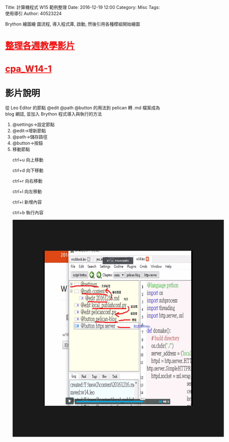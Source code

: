 Title: 計算機程式 W15 範例整理
Date: 2016-12-19 12:00
Category: Misc
Tags: 使用導引
Author: 40523224

Brython 繪圖繪
圖流程, 導入程式庫, 啟動, 然後引用各種模組開始繪圖

<!-- PELICAN_END_SUMMARY -->


<h1><a href="https://vimeo.com/user24079973"style="color:red;">整理各週教學影片</a></h1>
<h1><a href="https://vimeo.com/195916522"style="color:red;">cpa_W14-1</a></h1>
<h1>影片說明</h1>
<p>從 Leo Editor 的節點 @edit @path @button 的用法到 pelican 轉 .md 檔案成為 blog 網誌, 並加入 Brython 程式導入與執行的方法</p>
<OL TYPE=1>

<LI>@settings->設定節點

<LI>@edit->增新節點  

<LI>@path->儲存路徑

<LI>@button->按鈕

<LI>移動節點

ctrl+u 向上移動

ctrl+d 向下移動

ctrl+r 向右移動

ctrl+l 向左移動

ctrl+i 新增內容

ctrl+b 執行內容

<a href="https://vimeo.com/195916522"><img src="https://github.com/cow2166/9989/blob/master/%E6%93%B72%E5%8F%96.png?raw=true" alt="W15" title="W15" border="100" width=" 1000px" height="500px"></a>
